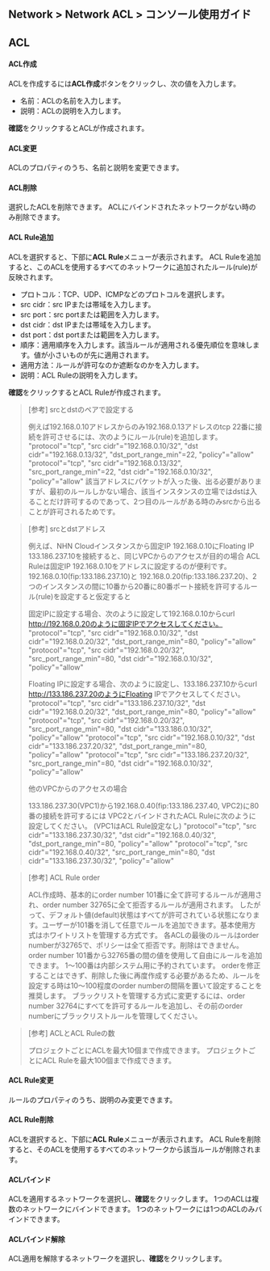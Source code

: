 ## Network > Network ACL > コンソール使用ガイド

<a id="1"></a>
## ACL

<a id="2"></a>
#### ACL作成
ACLを作成するには**ACL作成**ボタンをクリックし、次の値を入力します。

* 名前：ACLの名前を入力します。
* 説明：ACLの説明を入力します。

**確認**をクリックするとACLが作成されます。

<a id="3"></a>
#### ACL変更
ACLのプロパティのうち、名前と説明を変更できます。

<a id="4"></a>
#### ACL削除
選択したACLを削除できます。
ACLにバインドされたネットワークがない時のみ削除できます。

<a id="5"></a>
#### ACL Rule追加
ACLを選択すると、下部に**ACL Rule**メニューが表示されます。
ACL Ruleを追加すると、このACLを使用するすべてのネットワークに追加されたルール(rule)が反映されます。

* プロトコル：TCP、UDP、ICMPなどのプロトコルを選択します。
* src cidr：src IPまたは帯域を入力します。
* src port：src portまたは範囲を入力します。
* dst cidr：dst IPまたは帯域を入力します。
* dst port：dst portまたは範囲を入力します。
* 順序：適用順序を入力します。該当ルールが適用される優先順位を意味します。値が小さいものが先に適用されます。
* 適用方法：ルールが許可なのか遮断なのかを入力します。
* 説明：ACL Ruleの説明を入力します。

**確認**をクリックするとACL Ruleが作成されます。

> [参考] srcとdstのペアで設定する
>
> 例えば192.168.0.10アドレスからのみ192.168.0.13アドレスのtcp 22番に接続を許可させるには、次のようにルール(rule)を追加します。
> "protocol"="tcp", "src cidr"="192.168.0.10/32", "dst cidr"="192.168.0.13/32", "dst_port_range_min"=22, "policy"="allow"
> "protocol"="tcp", "src cidr"="192.168.0.13/32", "src_port_range_min"=22, "dst cidr"="192.168.0.10/32", "policy"="allow"
> 該当アドレスにパケットが入った後、出る必要がありますが、最初のルールしかない場合、該当インスタンスの立場ではdstは入ることだけ許可するのであって、2つ目のルールがある時のみsrcから出ることが許可されるためです。

> [参考] srcとdstアドレス
>
> 例えば、NHN Cloudインスタンスから固定IP 192.168.0.10にFloating IP 133.186.237.10を接続すると、同じVPCからのアクセスが目的の場合
> ACL Ruleは固定IP 192.168.0.10をアドレスに設定するのが便利です。
> 192.168.0.10(fip:133.186.237.10)と 192.168.0.20(fip:133.186.237.20)、2つのインスタンスの間に10番から20番に80番ポート接続を許可するルール(rule)を設定すると仮定すると
>
> 固定IPに設定する場合、次のように設定して192.168.0.10からcurl http://192.168.0.20のように固定IPでアクセスしてください。
> "protocol"="tcp", "src cidr"="192.168.0.10/32", "dst cidr"="192.168.0.20/32", "dst_port_range_min"=80, "policy"="allow"
> "protocol"="tcp", "src cidr"="192.168.0.20/32", "src_port_range_min"=80, "dst cidr"="192.168.0.10/32", "policy"="allow"
>
> Floating IPに設定する場合、次のように設定し、133.186.237.10からcurl http://133.186.237.20のようにFloating IPでアクセスしてください。
> "protocol"="tcp", "src cidr"="133.186.237.10/32", "dst cidr"="192.168.0.20/32", "dst_port_range_min"=80, "policy"="allow"
> "protocol"="tcp", "src cidr"="192.168.0.20/32", "src_port_range_min"=80, "dst cidr"="133.186.0.10/32", "policy"="allow"
> "protocol"="tcp", "src cidr"="192.168.0.10/32", "dst cidr"="133.186.237.20/32", "dst_port_range_min"=80, "policy"="allow"
> "protocol"="tcp", "src cidr"="133.186.237.20/32", "src_port_range_min"=80, "dst cidr"="192.168.0.10/32", "policy"="allow"
>
> 他のVPCからのアクセスの場合
>
> 133.186.237.30(VPC1)から192.168.0.40(fip:133.186.237.40, VPC2)に80番の接続を許可するには
> VPC2とバインドされたACL Ruleに次のように設定してください。 (VPC1はACL Rule設定なし)
> "protocol"="tcp", "src cidr"="133.186.237.30/32", "dst cidr"="192.168.0.40/32", "dst_port_range_min"=80, "policy"="allow"
> "protocol"="tcp", "src cidr"="192.168.0.40/32", "src_port_range_min"=80, "dst cidr"="133.186.237.30/32", "policy"="allow"

> [参考] ACL Rule order
>
> ACL作成時、基本的にorder number 101番に全て許可するルールが適用され、order number 32765に全て拒否するルールが適用されます。
> したがって、デフォルト値(default)状態はすべてが許可されている状態になります。ユーザーが101番を消して任意でルールを追加できます。基本使用方式はホワイトリストを管理する方式です。
> 各ACLの最後のルールはorder numberが32765で、ポリシーは全て拒否です。削除はできません。
> order number 101番から32765番の間の値を使用して自由にルールを追加できます。
> 1～100番は内部システム用に予約されています。
> orderを修正することはできず、削除した後に再度作成する必要があるため、ルールを設定する時は10～100程度のorder numberの間隔を置いて設定することを推奨します。
> ブラックリストを管理する方式に変更するには、order number 32764にすべてを許可するルールを追加し、その前のorder numberにブラックリストルールを管理してください。

> [参考] ACLとACL Ruleの数
>
> プロジェクトごとにACLを最大10個まで作成できます。
> プロジェクトごとにACL Ruleを最大100個まで作成できます。

<a id="6"></a>
#### ACL Rule変更
ルールのプロパティのうち、説明のみ変更できます。

<a id="7"></a>
#### ACL Rule削除
ACLを選択すると、下部に**ACL Rule**メニューが表示されます。
ACL Ruleを削除すると、そのACLを使用するすべてのネットワークから該当ルールが削除されます。

<a id="8"></a>
#### ACLバインド
ACLを適用するネットワークを選択し、**確認**をクリックします。
1つのACLは複数のネットワークにバインドできます。
1つのネットワークには1つのACLのみバインドできます。

<a id="9"></a>
#### ACLバインド解除
ACL適用を解除するネットワークを選択し、**確認**をクリックします。
